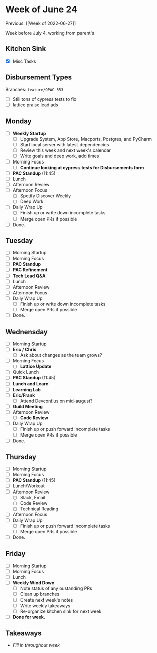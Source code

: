 # Week of June 24
Previous: [[Week of 2022-06-27]]

Week before July 4, working from parent's

## Kitchen Sink
 - [x] Misc Tasks

## Disbursement Types
Branches: `feature/QPAC-553`

 - [ ] Still tons of cypress tests to fix
 - [ ] lattice praise lead ads

## Monday
- [ ] **Weekly Startup**
	- [ ] Upgrade System, App Store, Macports, Postgres, and PyCharm
	- [ ] Start local server with latest dependencies
	- [ ] Review this week and next week's calendar
	- [ ] Write goals and deep work, add times
- [ ] Morning Focus
	- [ ] **Continue looking at cypress tests for Disbursements form**
- [ ] **PAC Standup** (11:45)
- [ ] Lunch
- [ ] Afternoon Review
- [ ] Afternoon Focus
	- [ ] Spotify Discover Weekly
	- [ ] Deep Work
- [ ] Daily Wrap Up
	- [ ] Finish up or write down incomplete tasks
	- [ ] Merge open PRs if possible
- [ ] Done.

## Tuesday
- [ ] Morning Startup
- [ ] Morning Focus
- [ ] **PAC Standup**
- [ ] **PAC Refinement**
- [ ] **Tech Lead Q&A**
- [ ] Lunch
- [ ] Afternoon Review
- [ ] Afternoon Focus
- [ ] Daily Wrap Up
	- [ ] Finish up or write down incomplete tasks
	- [ ] Merge open PRs if possible
- [ ] Done.

## Wednensday
- [ ] Morning Startup
- [ ] **Eric / Chris**
	- [ ] Ask about changes as the team grows?
- [ ] Morning Focus
	- [ ] **Lattice Update**
- [ ] Quick Lunch
- [ ] **PAC Standup** (11:45)
- [ ] **Lunch and Learn**
- [ ] **Learning Lab**
- [ ] **Eric/Frank**
	- [ ] Attend Devconf.us on mid-august?
- [ ] **Guild Meeting**
- [ ] Afternoon Review
	- [ ] **Code Review**
- [ ] Daily Wrap Up
	- [ ] Finish up or push forward incomplete tasks
	- [ ] Merge open PRs if possible
- [ ] Done.

## Thursday
- [ ] Morning Startup
- [ ] Morning Focus
- [ ] **PAC Standup** (11:45)
- [ ] Lunch/Workout
- [ ] Afternoon Review
	 - [ ] Slack, Email
	 - [ ] Code Review
	 - [ ] Technical Reading
- [ ] Afternoon Focus
- [ ] Daily Wrap Up
	- [ ] Finish up or push forward incomplete tasks
	- [ ] Merge open PRs if possible
- [ ] Done.

## Friday
- [ ] Morning Startup
- [ ] Morning Focus
- [ ] Lunch
- [ ] **Weekly Wind Down**
	- [ ] Note status of any oustanding PRs
	- [ ] Clean up branches
	- [ ] Create next week's notes
	- [ ] Write weekly takeaways
	- [ ] Re-organize kitchen sink for next week
- [ ] **Done for week.**

## Takeaways
 - *Fill in throughout week*